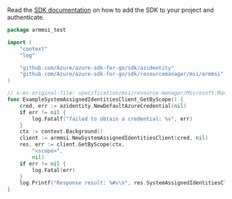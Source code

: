 Read the [SDK documentation](https://github.com/Azure/azure-sdk-for-go/blob/sdk%2Fresourcemanager%2Fmsi%2Farmmsi%2Fv0.3.0/sdk/resourcemanager/msi/armmsi/README.md) on how to add the SDK to your project and authenticate.

```go
package armmsi_test

import (
	"context"
	"log"

	"github.com/Azure/azure-sdk-for-go/sdk/azidentity"
	"github.com/Azure/azure-sdk-for-go/sdk/resourcemanager/msi/armmsi"
)

// x-ms-original-file: specification/msi/resource-manager/Microsoft.ManagedIdentity/stable/2018-11-30/examples/SystemAssignedIdentityGet.json
func ExampleSystemAssignedIdentitiesClient_GetByScope() {
	cred, err := azidentity.NewDefaultAzureCredential(nil)
	if err != nil {
		log.Fatalf("failed to obtain a credential: %v", err)
	}
	ctx := context.Background()
	client := armmsi.NewSystemAssignedIdentitiesClient(cred, nil)
	res, err := client.GetByScope(ctx,
		"<scope>",
		nil)
	if err != nil {
		log.Fatal(err)
	}
	log.Printf("Response result: %#v\n", res.SystemAssignedIdentitiesClientGetByScopeResult)
}
```
